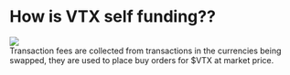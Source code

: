 # How is VTX self funding??
![](https://pbs.twimg.com/media/Egu9XjOXYAA_7Wv?format=jpg&name=small)  
Transaction fees are collected from transactions in the currencies being swapped, they are used to place buy orders for $VTX at market price.
